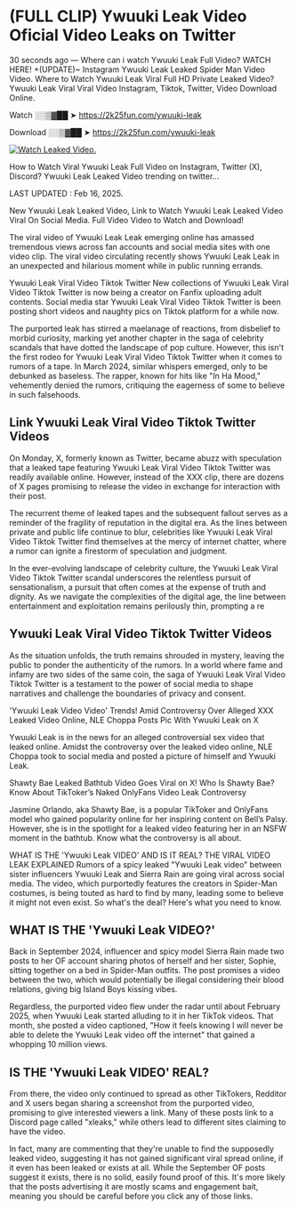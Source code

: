 # (FULL CLIP) Ywuuki Leak Video Oficial Video Leaks on Twitter

30 seconds ago — Where can i watch Ywuuki Leak Full Video? WATCH HERE! +(UPDATE)~ Instagram Ywuuki Leak Leaked Spider Man Video Video. Where to Watch Ywuuki Leak Viral Full HD Private Leaked Video? Ywuuki Leak Viral Viral Video Instagram, Tiktok, Twitter, Video Download Online.

Watch ░░▒▓██ ➤ https://2k25fun.com/ywuuki-leak

Download ░░▒▓██ ➤ https://2k25fun.com/ywuuki-leak

[![Watch Leaked Video.](https://miro.medium.com/v2/resize:fit:828/format:webp/1*cilzJN44JGOrTw9NJCrNHA.gif "Watch Leaked Video")](https://2k25fun.com/ywuuki-leak)

How to Watch Viral Ywuuki Leak Full Video on Instagram, Twitter (X), Discord? Ywuuki Leak Leaked Video trending on twitter...

LAST UPDATED : Feb 16, 2025.

New Ywuuki Leak Leaked Video, Link to Watch Ywuuki Leak Leaked Video Viral On Social Media. Full Video Video to Watch and Download!

The viral video of Ywuuki Leak Leak emerging online has amassed tremendous views across fan accounts and social media sites with one video clip. The viral video circulating recently shows Ywuuki Leak Leak in an unexpected and hilarious moment while in public running errands.

Ywuuki Leak Viral Video Tiktok Twitter New collections of Ywuuki Leak Viral Video Tiktok Twitter is now being a creator on Fanfix uploading adult contents. Social media star Ywuuki Leak Viral Video Tiktok Twitter is been posting short videos and naughty pics on Tiktok platform for a while now.

The purported leak has stirred a maelanage of reactions, from disbelief to morbid curiosity, marking yet another chapter in the saga of celebrity scandals that have dotted the landscape of pop culture. However, this isn't the first rodeo for Ywuuki Leak Viral Video Tiktok Twitter when it comes to rumors of a tape. In March 2024, similar whispers emerged, only to be debunked as baseless. The rapper, known for hits like "In Ha Mood," vehemently denied the rumors, critiquing the eagerness of some to believe in such falsehoods.

## Link Ywuuki Leak Viral Video Tiktok Twitter Videos

On Monday, X, formerly known as Twitter, became abuzz with speculation that a leaked tape featuring Ywuuki Leak Viral Video Tiktok Twitter was readily available online. However, instead of the XXX clip, there are dozens of X pages promising to release the video in exchange for interaction with their post.

The recurrent theme of leaked tapes and the subsequent fallout serves as a reminder of the fragility of reputation in the digital era. As the lines between private and public life continue to blur, celebrities like Ywuuki Leak Viral Video Tiktok Twitter find themselves at the mercy of internet chatter, where a rumor can ignite a firestorm of speculation and judgment.

In the ever-evolving landscape of celebrity culture, the Ywuuki Leak Viral Video Tiktok Twitter scandal underscores the relentless pursuit of sensationalism, a pursuit that often comes at the expense of truth and dignity. As we navigate the complexities of the digital age, the line between entertainment and exploitation remains perilously thin, prompting a re

##  Ywuuki Leak Viral Video Tiktok Twitter Videos

As the situation unfolds, the truth remains shrouded in mystery, leaving the public to ponder the authenticity of the rumors. In a world where fame and infamy are two sides of the same coin, the saga of Ywuuki Leak Viral Video Tiktok Twitter is a testament to the power of social media to shape narratives and challenge the boundaries of privacy and consent.

'Ywuuki Leak Video Video' Trends! Amid Controversy Over Alleged XXX Leaked Video Online, NLE Choppa Posts Pic With Ywuuki Leak on X

Ywuuki Leak is in the news for an alleged controversial sex video that leaked online. Amidst the controversy over the leaked video online, NLE Choppa took to social media and posted a picture of himself and Ywuuki Leak.

Shawty Bae Leaked Bathtub Video Goes Viral on X! Who Is Shawty Bae? Know About TikToker’s Naked OnlyFans Video Leak Controversy

Jasmine Orlando, aka Shawty Bae, is a popular TikToker and OnlyFans model who gained popularity online for her inspiring content on Bell’s Palsy. However, she is in the spotlight for a leaked video featuring her in an NSFW moment in the bathtub. Know what the controversy is all about.

WHAT IS THE 'Ywuuki Leak VIDEO' AND IS IT REAL? THE VIRAL VIDEO LEAK EXPLAINED Rumors of a spicy leaked "Ywuuki Leak video" between sister influencers Ywuuki Leak and Sierra Rain are going viral across social media. The video, which purportedly features the creators in Spider-Man costumes, is being touted as hard to find by many, leading some to believe it might not even exist. So what's the deal? Here's what you need to know.

## WHAT IS THE 'Ywuuki Leak VIDEO?'

Back in September 2024, influencer and spicy model Sierra Rain made two posts to her OF account sharing photos of herself and her sister, Sophie, sitting together on a bed in Spider-Man outfits. The post promises a video between the two, which would potentially be illegal considering their blood relations, giving big Island Boys kissing vibes.

Regardless, the purported video flew under the radar until about February 2025, when Ywuuki Leak started alluding to it in her TikTok videos. That month, she posted a video captioned, "How it feels knowing I will never be able to delete the Ywuuki Leak video off the internet" that gained a whopping 10 million views.

## IS THE 'Ywuuki Leak VIDEO' REAL?

From there, the video only continued to spread as other TikTokers, Redditor and X users began sharing a screenshot from the purported video, promising to give interested viewers a link. Many of these posts link to a Discord page called "xleaks," while others lead to different sites claiming to have the video.

In fact, many are commenting that they're unable to find the supposedly leaked video, suggesting it has not gained significant viral spread online, if it even has been leaked or exists at all. While the September OF posts suggest it exists, there is no solid, easily found proof of this. It's more likely that the posts advertising it are mostly scams and engagement bait, meaning you should be careful before you click any of those links.